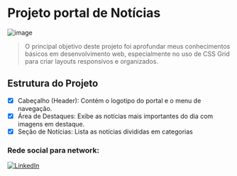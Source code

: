 # Projeto portal de Notícias

![image](https://github.com/user-attachments/assets/66edbc21-c40b-457a-80a0-83ee5a55dcb0)

>  O principal objetivo deste projeto foi aprofundar meus conhecimentos básicos em desenvolvimento web, especialmente no uso de CSS Grid para criar layouts responsivos e organizados.

## Estrutura do Projeto

- [x] Cabeçalho (Header): Contém o logotipo do portal e o menu de navegação.
- [x] Área de Destaques: Exibe as notícias mais importantes do dia com imagens em destaque.
- [x] Seção de Notícias: Lista as notícias divididas em categorias

 ### Rede social para network:

[![LinkedIn](https://img.shields.io/badge/LinkedIn-000?style=for-the-badge&logo=linkedin&logoColor=0E76A8)](https://www.linkedin.com/in/vitusantana/)
